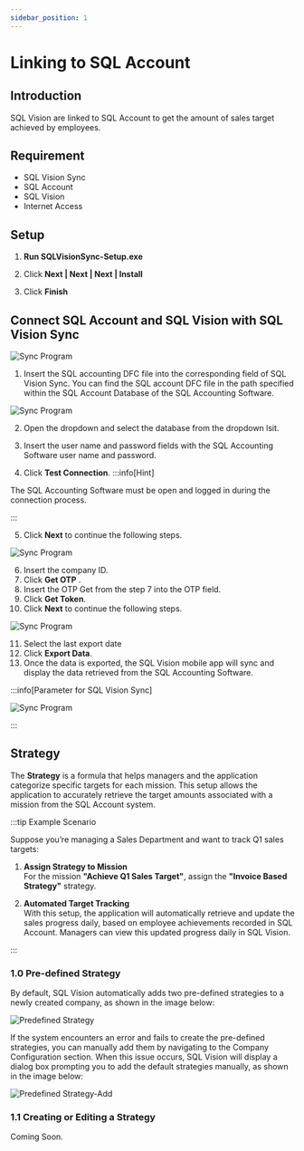 ```yaml
---
sidebar_position: 1
---
```


# Linking to SQL Account

## Introduction

SQL Vision are linked to SQL Account to get the amount of sales target achieved by employees.

## Requirement

- SQL Vision Sync
- SQL Account
- SQL Vision
- Internet Access

## Setup

1. **Run SQLVisionSync-Setup.exe**

2. Click **Next | Next | Next | Install**

3. Click **Finish**

## Connect SQL Account and SQL Vision with SQL Vision Sync 

![Sync Program](../../../static/img/integration/vision/account/text-connection.png)

1. Insert the SQL accounting DFC file into the corresponding field of SQL Vision Sync. You can find the SQL account DFC file in the path specified within the SQL Account Database of the SQL Accounting Software.
 
![Sync Program](../../../static/img/integration/vision/account/location-DCF-file.png)

2. Open the dropdown and select the database from the dropdown lsit. 

3. Insert the user name and password fields with the SQL Accounting Software user name and password. 

4. Click **Test Connection**.
:::info[Hint]

The SQL Accounting Software must be open and logged in during the connection process.

:::

5. Click **Next** to continue the following steps.


![Sync Program](../../../static/img/integration/vision/account/get-otp-and-token.png)

6. Insert the company ID. 
7. Click **Get OTP** .
8. Insert the OTP Get from the step 7 into the OTP field. 
9. Click **Get Token**.
10. Click **Next** to continue the following steps.

![Sync Program](../../../static/img/integration/vision/account/export-data.png)

11. Select the last export date 
12. Click **Export Data**.
13. Once the data is exported, the SQL Vision mobile app will sync and display the data retrieved from the SQL Accounting Software.

:::info[Parameter for SQL Vision Sync]

![Sync Program](../../../static/img/integration/vision/account/export-log-file.png)

:::

## Strategy

The **Strategy** is a formula that helps managers and the application categorize specific targets for each mission. This setup allows the application to accurately retrieve the target amounts associated with a mission from the SQL Account system.

:::tip Example Scenario

<!-- Suppose you’re managing a Sales Department and want to track quarterly targets for different product lines: -->
Suppose you’re managing a Sales Department and want to track Q1 sales targets:

<!-- 1. **Define a Strategy**  
   Create a strategy named **"Q1 Product Line A Sales"** to track sales targets for Product Line A for the first quarter. -->

1. **Assign Strategy to Mission**  
   For the mission **"Achieve Q1 Sales Target"**, assign the **"Invoice Based Strategy"** strategy.
   <!-- For the mission **"Achieve Q1 Sales Target for Product Line A"**, assign the **"Invoice Based Strategy"** strategy. -->

2. **Automated Target Tracking**  
   With this setup, the application will automatically retrieve and update the sales progress daily, based on employee achievements recorded in SQL Account. Managers can view this updated progress daily in SQL Vision. 
   <!-- With this setup, the application will automatically retrieve and update the sales progress for Product Line A daily, based on employee achievements recorded in SQL Account. Managers can view this updated progress daily in SQL Vision. -->

:::

### 1.0 Pre-defined Strategy

By default, SQL Vision automatically adds two pre-defined strategies to a newly created company, as shown in the image below:

![Predefined Strategy](../../../static/img/integration/vision/account/predefined-strategy.png)

If the system encounters an error and fails to create the pre-defined strategies, you can manually add them by navigating to the Company Configuration section. When this issue occurs, SQL Vision will display a dialog box prompting you to add the default strategies manually, as shown in the image below:

![Predefined Strategy-Add](../../../static/img/integration/vision/account/predefined-strategy-add.png)

### 1.1 Creating or Editing a Strategy

Coming Soon.

<!-- Managers can create or modify strategies by navigating to **Main Dashboard > Side Bar > Company Configuration**.

![Company Configuration](../../../static/img/integration/vision/main-dashboard/companyConfiguration.png)

#### 1. Add Strategy

To add a new strategy, follow these steps:

![Add Strategy](../../../static/img/integration/vision/account/strategy-add.png)

| Step                  | Description                                              | 
|:----------------------|:---------------------------------------------------------|
| **1. Add Icon**       | Click the add icon to create a new strategy.             | 
| **2. Text Field**     | Enter the name of your strategy.                         | 
| **3. Add Button**     | Click the add button to preview the new strategy.        |
| **4. Preview**        | View your strategy in the preview. Use the X to remove it if needed. |
| **5. Save Button**    | Save your new strategy.                                  |
| **6. Cancel Button**  | Cancel your creation.                                    |

#### 2. Edit Strategy

To edit an existing strategy, follow these steps:

![Edit Strategy](../../../static/img/integration/vision/account/strategy-edit.png)

| Step                  | Description                                                       | 
|:----------------------|:------------------------------------------------------------------|
| **1. Edit Icon**      | Click the edit icon to modify an existing strategy.               | 
| **2. Text Field**     | Change the name of the strategy as needed.                        | 
| **3. Edit Button**    | Click the edit button to preview your modifications.              |
| **4. Preview**        | View the strategy in the preview. Use the Edit Icon to re-edit if necessary. |
| **5. Save Button**    | Save your updated strategy.                                       |
| **6. Cancel Button**  | Cancel the modification.                                          | -->

